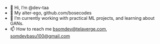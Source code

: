 - 👋 Hi, I’m @dev-taa
- 👀 My alter-ego, github.com/bosecodes
- 🌱 I’m currently working with practical ML projects, and learning about GANs.
- 📫 How to reach me bsomdev@telaverge.com, somdevbasu100@gmail.com

